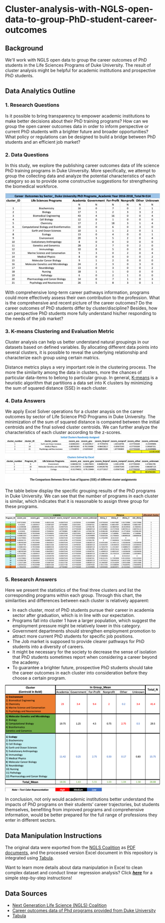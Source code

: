 # Cluster-analysis-with-NGLS-open-data-to-group-PhD-student-career-outcomes
## Background
We'll work with NGLS open data to group the career outcomes of PhD students in the Life Sciences Programs of Duke University. The result of cluster analysis might be helpful for academic institutions and prospective PhD students.  
## Data Analytics Outline  
### **1. Research Questions**  
Is it possible to bring transparency to empower academic institutions to make better decisions about their PhD training programs? How can we group the open career outcomes data in order to inform perspective or current PhD students with a brighter future and broader opportunities? What policy or regulations can be designed to build a bridge between PhD students and an efficient job market?
### **2. Data Questions**
In this study, we explore the publishing career outcomes data of life science PhD training programs in Duke Uinversity. More specifically, we attempt to group the collecting data and analyze the potential characteristics of each category so as to provide some constructive suggestions for strengthening the biomedical workforce.  

![](https://github.com/YilunCai627/Cluster-analysis-with-NGLS-open-data-to-group-PhD-student-career-outcomes/raw/master/cluster%20analysis_images/original%20data.png)

With comprehensive long-term career pathways information, programs could more effectively assess their own contribution to the profession. What is the comprehensive and recent picture of the career outcomes? Do the career outcomes of PhD students differ by cluster/discipline? Besides, how can perspective PhD students more fully understand his/her responding to the needs of the job market?  
### **3. K-means Clustering and Evaluation Metric**  
Cluster analysis can help us better understand natural groupings in our datasets based on defined variables. By allocating different data points into several clusters, it is possible to reveal the underlying relationship and characterize each group using certain matrics.  

Distance metrics plays a very important role in the clustering process. The more the similarity among the data in clusters, more the chances of particular data-items to belong to particular group. In general, [K-means](https://towardsdatascience.com/k-means-clustering-algorithm-applications-evaluation-methods-and-drawbacks-aa03e644b48a) is a heuristic algorithm that partitions a data set into K clusters by minimizing the sum of squared distance (SSE) in each cluster. 
### **4. Data Answers**  
We apply Excel Solver operations for a cluster anaysis on the career outcomes by sector of Life Science PhD Programs in Duke University. The minimization of the sum of squared distance is compared between the initial centroids and the final solved cluster centroids. We can further analyze the characteristics of each cluster according to the z-scores.
![](https://github.com/YilunCai627/Cluster-analysis-with-NGLS-open-data-to-group-PhD-student-career-outcomes/raw/master/cluster%20analysis_images/comparison%20between%20different%20clusters.png)  

The table below display the specific grouping results of the PhD programs in Duke University. We can see that the number of programs in each cluster is similar, which indicates that it is reasonable to assign three group for these programs.

![](https://github.com/YilunCai627/Cluster-analysis-with-NGLS-open-data-to-group-PhD-student-career-outcomes/raw/master/cluster%20analysis_images/solved%20clusters.png)


### **5. Research Answers**
Here we present the statistics of the final three clusters and list the corresponding programs within each group. Through this chart, the similarities and differences between each cluster is relatively apparent:

* In each cluster, most of PhD students pursue their career in academia sector after graduation, which is in line with our expectation.
* Programs fall into cluster 1 have a larger population, which suggest the employment pressure might be relatively lower in this category.
* Government departments should strengthen employment promotion to attract more current PhD students for specific job positions.
* The Job market is supposed to provide clearer pathways for PhD students into a diversity of careers.
* It might be necessary for the society to decrease the sense of isolation that PhD students sometimes report when considering a career beyond the academy.
* To guarantee a brighter future, prospective PhD students should take the career outcomes in each cluster into consideration before they choose a certain program.  
  
![](https://github.com/YilunCai627/Cluster-analysis-with-NGLS-open-data-to-group-PhD-student-career-outcomes/raw/master/cluster%20analysis_images/Cluster%20Analysis%20Result%20Summary.png)

In conclusion, not only would academic institutions better understand the impacts of PhD programs on their students’ career trajectories, but students themselves, benefiting from improved programs and comprehensive information, would be better prepared for the full range of professions they enter in different sectors. 

## Data Manipulation Instructions
The original data were exported from the [NGLS Coalition](https://nglscoalition.org/coalition-data/#close) as [PDF documents](https://gradschool.duke.edu/about/statistics/statistics-coalition-next-generation-life-science), and the processed version Excel document in this repository is integrated using [Tabula](https://tabula.technology).  

Want to learn more details about data manipulation in Excel to clean complex dataset and conduct linear regression analysis? Click [***here***](https://github.com/YilunCai627/Cluster-analysis-with-NGLS-open-data-to-group-PhD-student-career-outcomes/blob/master/Data%20Manipulation%20Instructions.md) for a simple step-by-step instructions!  

## Data Sources
* [Next Generation Life Science (NGLS) Coalition](https://nglscoalition.org/coalition-data/)
* [Career outcomes data of Phd programs provided from Duke University](https://gradschool.duke.edu/about/statistics/statistics-coalition-next-generation-life-science)
* [Tabula](https://tabula.technology)